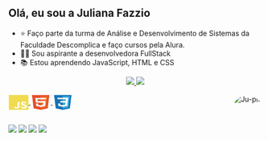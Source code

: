 ## Olá, eu sou a Juliana Fazzio
- ⭐ Faço parte da turma de Análise e Desenvolvimento de Sistemas da Faculdade Descomplica e faço cursos pela Alura.
- 👩‍💻 Sou aspirante a desenvolvedora FullStack
- 📚 Estou aprendendo JavaScript, HTML e CSS

<div align="center">
  <a href="https://github.com/JulianaFazzio">
  <img height="180em" src="https://github-readme-stats.vercel.app/api?username=JulianaFazzio&show_icons=true&theme=dracula&include_all_commits=true&count_private=true"/>
  <img height="180em" src="https://github-readme-stats.vercel.app/api/top-langs/?username=JulianaFazzio&layout=compact&langs_count=7&theme=dracula"/>
</div>

<div style="display: inline_block"><br>
  <img align="center" alt="Ju-Js" height="30" width="40" src="https://raw.githubusercontent.com/devicons/devicon/master/icons/javascript/javascript-plain.svg">
  <img align="center" alt="Ju-HTML" height="30" width="40" src="https://raw.githubusercontent.com/devicons/devicon/master/icons/html5/html5-original.svg">
  <img align="center" alt="Ju-CSS" height="30" width="40" src="https://raw.githubusercontent.com/devicons/devicon/master/icons/css3/css3-original.svg">
  <img align="right" alt="Ju-pic" height="150" style="border-radius:50px;" src="https://cdn.discordapp.com/attachments/758077937890230405/1019336851179438171/download20220902170030.png">
</div>
 
 ##
 
 <div> 
  <a href="https://www.instagram.com/julianafazzio/" target="_blank"><img src="https://img.shields.io/badge/-Instagram-%23E4405F?style=for-the-badge&logo=instagram&logoColor=white" target="_blank"></a>
 <a href="https://discord.gg/Bhewkn25" target="_blank"><img src="https://img.shields.io/badge/Discord-7289DA?style=for-the-badge&logo=discord&logoColor=white" target="_blank"></a> 
  <a href = "mailto:juliana.fazzio17@gmail.com"><img src="https://img.shields.io/badge/-Gmail-%23333?style=for-the-badge&logo=gmail&logoColor=white" target="_blank"></a>
  <a href="https://www.linkedin.com/in/juliana-fazzio-06673918b/" target="_blank"><img src="https://img.shields.io/badge/-LinkedIn-%230077B5?style=for-the-badge&logo=linkedin&logoColor=white" target="_blank"></a> 
 </div> 
  
